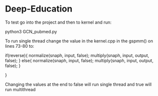 # Deep-Education


To test go into the project and then to kernel and run:

python3 GCN_pubmed.py

To run single thread change the value in the kernel.cpp in the gspmm() on lines 73-80 to:


if(reverse){
    normalize(snaph, input, false);
    multiply(snaph, input, output, false);
    }
    else{
      normalize(snaph, input, false);
      multiply(snaph, input, output, false);
    }
    
 }
 
 Changing the values at the end to false will run single thread and true will run multithread
